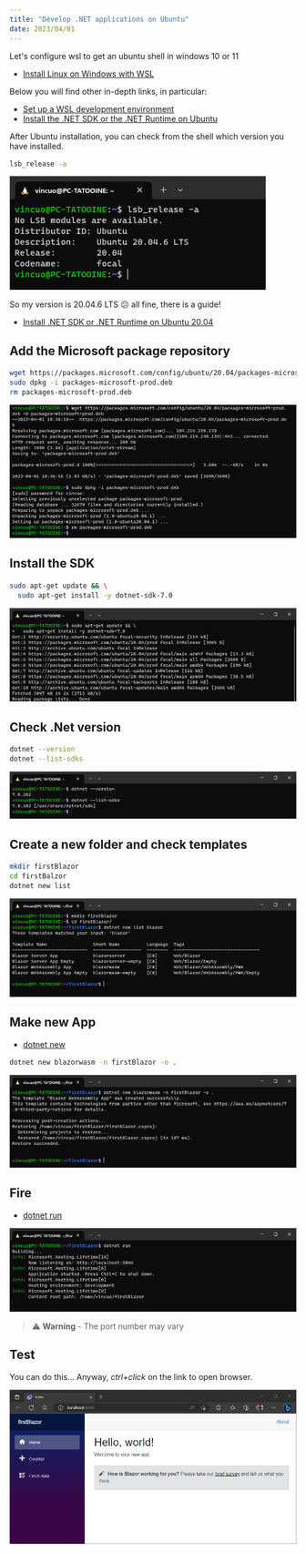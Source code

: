```yaml
---
title: "Develop .NET applications on Ubuntu"
date: 2023/04/01
---
```


Let's configure wsl to get an ubuntu shell in windows 10 or 11

- [Install Linux on Windows with WSL](https://learn.microsoft.com/en-us/windows/wsl/install)

Below you will find other in-depth links, in particular:

- [Set up a WSL development environment](https://learn.microsoft.com/en-us/windows/wsl/setup/environment?source=recommendations)
- [Install the .NET SDK or the .NET Runtime on Ubuntu](https://learn.microsoft.com/en-us/dotnet/core/install/linux-ubuntu)

After Ubuntu installation, you can check from the shell which version you have installed.

```bash
lsb_release -a
```

![Surprise!](001-NetOnUbuntu/Img01.png)

So my version is 20.04.6 LTS :confused: all fine, there is a guide!

- [Install .NET SDK or .NET Runtime on Ubuntu 20.04](https://learn.microsoft.com/en-us/dotnet/core/install/linux-ubuntu-2004)

## Add the Microsoft package repository

```bash
wget https://packages.microsoft.com/config/ubuntu/20.04/packages-microsoft-prod.deb -O packages-microsoft-prod.deb
sudo dpkg -i packages-microsoft-prod.deb
rm packages-microsoft-prod.deb
```

![Step01](001-NetOnUbuntu/Img02.png)

## Install the SDK

```bash
sudo apt-get update && \
  sudo apt-get install -y dotnet-sdk-7.0
```

![Step02](001-NetOnUbuntu/Img03.png)

## Check .Net version

```bash
dotnet --version
dotnet --list-sdks
```

![Wow!](001-NetOnUbuntu/Img04.png)

## Create a new folder and check templates

```bash
mkdir firstBlazor
cd firstBalzor
dotnet new list
```

![Prepare](001-NetOnUbuntu/Img05.png)

## Make new App

- [dotnet new](https://learn.microsoft.com/en-us/dotnet/core/tools/dotnet-new)

```bash
dotnet new blazorwasm -n firstBlazor -o .
```

![NewApp](001-NetOnUbuntu/Img06.png)

## Fire

- [dotnet run](https://learn.microsoft.com/en-us/dotnet/core/tools/dotnet-run)

![Burning](001-NetOnUbuntu/Img07.png)

> :warning: **Warning** - The port number may vary

## Test

You can do this...
Anyway, *ctrl+click* on the link to open browser.

![Ta-Daa](001-NetOnUbuntu/Img08.png)
